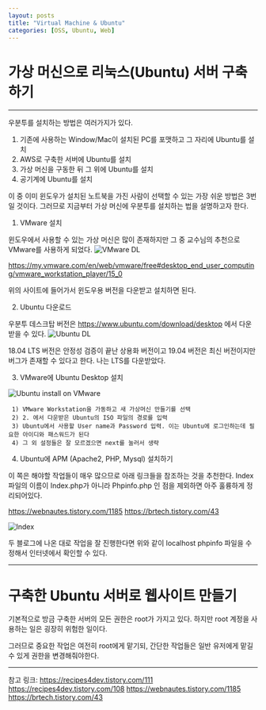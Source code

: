 ```yaml
---
layout: posts
title: "Virtual Machine & Ubuntu"
categories: [OSS, Ubuntu, Web]
---
```


# 가상 머신으로 리눅스(Ubuntu) 서버 구축하기
---
우분투를 설치하는 방법은 여러가지가 있다.

 1. 기존에 사용하는 Window/Mac이 설치된 PC를 포맷하고 그 자리에 Ubuntu를 설치
 2. AWS로 구축한 서버에 Ubuntu를 설치
 3. 가상 머신을 구동한 뒤 그 위에 Ubuntu를 설치
 4. 공기계에 Ubuntu를 설치

이 중 이미 윈도우가 설치된 노트북을 가진 사람이 선택할 수 있는 가장 쉬운 방법은 3번일 것이다. 그러므로 지금부터 가상 머신에 우분투를 설치하는 법을 설명하고자 한다.

1. VMware 설치

윈도우에서 사용할 수 있는 가상 머신은 많이 존재하지만 그 중 교수님의 추천으로 VMware를 사용하게 되었다.
![VMware DL](https://woduseh.github.io/assets/images/VMware.PNG)
 
https://my.vmware.com/en/web/vmware/free#desktop_end_user_computing/vmware_workstation_player/15_0
 
위의 사이트에 들어가서 윈도우용 버전을 다운받고 설치하면 된다.


2. Ubuntu 다운로드
 
우분투 데스크탑 버전은 https://www.ubuntu.com/download/desktop 에서 다운받을 수 있다.
![Ubuntu DL](https://woduseh.github.io/assets/images/Ubuntudl.PNG)

18.04 LTS 버전은 안정성 검증이 끝난 상용화 버전이고 19.04 버전은 최신 버전이지만 버그가 존재할 수 있다고 한다. 나는 LTS를 다운받았다.


3. VMware에 Ubuntu Desktop 설치

![Ubuntu install on VMware](https://woduseh.github.io/assets/images/Ubuntuinstall.PNG)
```
 1) VMware Workstation을 가동하고 새 가상머신 만들기를 선택
 2) 2. 에서 다운받은 Ubuntu의 ISO 파일의 경로를 입력
 3) Ubuntu에서 사용할 User name과 Password 입력. 이는 Ubuntu에 로그인하는데 필요한 아이디와 패스워드가 된다
 4) 그 외 설정들은 잘 모르겠으면 next를 눌러서 생략
```

4. Ubuntu에 APM (Apache2, PHP, Mysql) 설치하기

 이 쪽은 해야할 작업들이 매우 많으므로 아래 링크들을 참조하는 것을 추천한다. Index 파일의 이름이 Index.php가 아니라 Phpinfo.php 인 점을 제외하면 아주 훌륭하게 정리되어있다.
 
 https://webnautes.tistory.com/1185
 https://brtech.tistory.com/43
 
 ![Index](https://woduseh.github.io/assets/images/PHPINFO.PNG)

 두 블로그에 나온 대로 작업을 잘 진행한다면 위와 같이 localhost phpinfo 파일을 수정해서 인터넷에서 확인할 수 있다.
 
 
---
# 구축한 Ubuntu 서버로 웹사이트 만들기

기본적으로 방금 구축한 서버의 모든 권한은 root가 가지고 있다. 하지만 root 계정을 사용하는 일은 굉장히 위험한 일이다.

그러므로 중요한 작업은 여전히 root에게 맡기되, 간단한 작업들은 일반 유저에게 맡길 수 있게 권한을 변경해줘야한다.


---

참고 링크: https://recipes4dev.tistory.com/111 
https://recipes4dev.tistory.com/108 
https://webnautes.tistory.com/1185 
https://brtech.tistory.com/43

